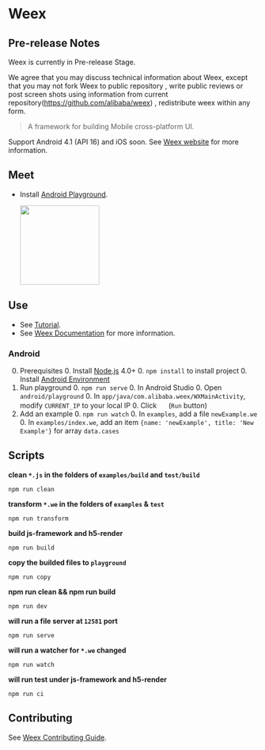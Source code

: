 # Weex

## Pre-release Notes

Weex is currently in Pre-release Stage.

We agree that you may discuss technical information about Weex, except that you may not fork Weex to public repository , write public reviews or post screen shots using information from current repository(https://github.com/alibaba/weex) , redistribute weex within any form.

 
> A framework for building Mobile cross-platform UI.

Support Android 4.1 (API 16) and iOS soon. See [Weex website](http://alibaba.github.io/weex/) for more information. 

## Meet

* Install [Android Playground](http://g.tbcdn.cn/ali-wireless-h5/res/0.0.9/playground.apk).

    <img src="http://gtms03.alicdn.com/tps/i3/TB1uH3EMpXXXXcmXFXXdtp1PXXX-476-476.png" width="160" height="160" >

## Use

* See [Tutorial](http://alibaba.github.io/weex/doc/tutorial).
* See [Weex Documentation](http://alibaba.github.io/weex/doc) for more information.

### Android 

0. Prerequisites
    0. Install [Node.js](http://nodejs.org/) 4.0+
    0. `npm install` to install project
    0. Install [Android Environment](http://developer.android.com/training/basics/firstapp/index.html)
0. Run playground
    0. `npm run serve`
    0. In Android Studio
        0. Open `android/playground`
        0. In `app/java/com.alibaba.weex/WXMainActivity`, modify `CURRENT_IP` to your local IP
        0. Click <img src="http://gtms04.alicdn.com/tps/i4/TB1wCcqMpXXXXakXpXX3G7tGXXX-34-44.png" height="16" > (`Run` button)
0. Add an example
    0. `npm run watch`
    0. In `examples`, add a file `newExample.we`  
    0. In `examples/index.we`, add an item `{name: 'newExample', title: 'New Example'}` for array `data.cases`

## Scripts

**clean `*.js` in the folders of `examples/build` and `test/build`**
```shell
npm run clean
```

**transform `*.we` in the folders of `examples` & `test`**
```shell
npm run transform
```

**build js-framework and h5-render**
```shell
npm run build
```

**copy the builded files to `playground`**
```shell
npm run copy
```

**npm run clean && npm run build**
```shell
npm run dev
```

**will run a file server at `12581` port**
```shell
npm run serve
```

**will run a watcher for `*.we` changed**
```shell
npm run watch
```

**will run test under js-framework and h5-render**
```shell
npm run ci
```

## Contributing

See [Weex Contributing Guide](./CONTRIBUTING.md).

